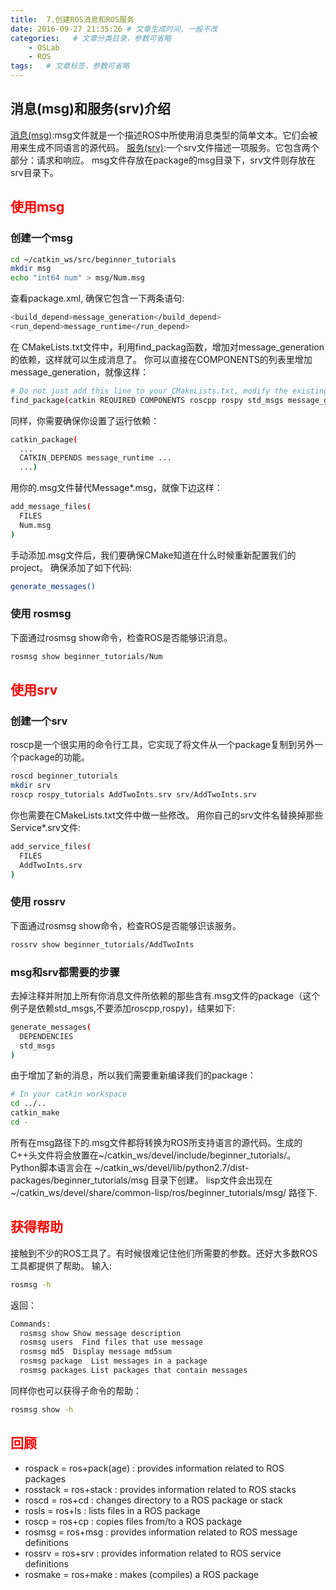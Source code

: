 ```yaml
---
title:  7.创建ROS消息和ROS服务
date: 2016-09-27 21:35:26 # 文章生成时间，一般不改
categories:   # 文章分类目录，参数可省略
    - OSLab
    - ROS
tags:   # 文章标签，参数可省略
---
```

## 消息(msg)和服务(srv)介绍
[消息(msg)](http://wiki.ros.org/消息%28msg%29):msg文件就是一个描述ROS中所使用消息类型的简单文本。它们会被用来生成不同语言的源代码。
[服务(srv)](http://wiki.ros.org/服务%28srv%29):一个srv文件描述一项服务。它包含两个部分：请求和响应。
msg文件存放在package的msg目录下，srv文件则存放在srv目录下。
<!--more-->
## <font color=red>使用msg</font>
### 创建一个msg
```bash
cd ~/catkin_ws/src/beginner_tutorials
mkdir msg
echo "int64 num" > msg/Num.msg
```
查看package.xml, 确保它包含一下两条语句:
```bash
<build_depend>message_generation</build_depend>
<run_depend>message_runtime</run_depend>
```
在 CMakeLists.txt文件中，利用find_packag函数，增加对message_generation的依赖，这样就可以生成消息了。 你可以直接在COMPONENTS的列表里增加message_generation，就像这样：
```bash
# Do not just add this line to your CMakeLists.txt, modify the existing line
find_package(catkin REQUIRED COMPONENTS roscpp rospy std_msgs message_generation)
```
同样，你需要确保你设置了运行依赖：
```bash
catkin_package(
  ...
  CATKIN_DEPENDS message_runtime ...
  ...)
```
用你的.msg文件替代Message*.msg，就像下边这样：
```bash
add_message_files(
  FILES
  Num.msg
)
```
手动添加.msg文件后，我们要确保CMake知道在什么时候重新配置我们的project。 确保添加了如下代码:
```bash
generate_messages()
```
### 使用 rosmsg
下面通过rosmsg show命令，检查ROS是否能够识消息。
```bash
rosmsg show beginner_tutorials/Num
```
## <font color=red>使用srv</font>
### 创建一个srv
roscp是一个很实用的命令行工具，它实现了将文件从一个package复制到另外一个package的功能。
```bash
roscd beginner_tutorials
mkdir srv
roscp rospy_tutorials AddTwoInts.srv srv/AddTwoInts.srv
```
你也需要在CMakeLists.txt文件中做一些修改。
用你自己的srv文件名替换掉那些Service*.srv文件:
```bash
add_service_files(
  FILES
  AddTwoInts.srv
)
```
### 使用 rossrv
下面通过rosmsg show命令，检查ROS是否能够识该服务。
```bash
rossrv show beginner_tutorials/AddTwoInts
```
### msg和srv都需要的步骤
去掉注释并附加上所有你消息文件所依赖的那些含有.msg文件的package（这个例子是依赖std_msgs,不要添加roscpp,rospy)，结果如下:
```bash
generate_messages(
  DEPENDENCIES
  std_msgs
)
```
由于增加了新的消息，所以我们需要重新编译我们的package：
```bash
# In your catkin workspace
cd ../..
catkin_make
cd -
```
所有在msg路径下的.msg文件都将转换为ROS所支持语言的源代码。生成的C++头文件将会放置在~/catkin_ws/devel/include/beginner_tutorials/。 Python脚本语言会在 ~/catkin_ws/devel/lib/python2.7/dist-packages/beginner_tutorials/msg 目录下创建。 lisp文件会出现在 ~/catkin_ws/devel/share/common-lisp/ros/beginner_tutorials/msg/ 路径下.
## <font color=red>获得帮助</font>
接触到不少的ROS工具了。有时候很难记住他们所需要的参数。还好大多数ROS工具都提供了帮助。
输入:
```bash
rosmsg -h
```
返回：
```bash
Commands:
  rosmsg show Show message description
  rosmsg users  Find files that use message
  rosmsg md5  Display message md5sum
  rosmsg package  List messages in a package
  rosmsg packages List packages that contain messages
```
同样你也可以获得子命令的帮助：
```bash
rosmsg show -h
```
## <font color=red>回顾</font>
* rospack = ros+pack(age) : provides information related to ROS packages
* rosstack = ros+stack : provides information related to ROS stacks
* roscd = ros+cd : changes directory to a ROS package or stack
* rosls = ros+ls : lists files in a ROS package
* roscp = ros+cp : copies files from/to a ROS package
* rosmsg = ros+msg : provides information related to ROS message definitions
* rossrv = ros+srv : provides information related to ROS service definitions
* rosmake = ros+make : makes (compiles) a ROS package
